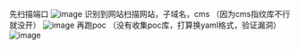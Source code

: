 先扫描端口
![image](https://github.com/user-attachments/assets/70c42f45-ce01-4562-b627-7c80dc2642fd)
识别到网站扫描网站，子域名，cms
（因为cms指纹库不行就没开）
![image](https://github.com/user-attachments/assets/31ed4110-3856-49b1-8e17-19f0e265b7a3)
再跑poc
（没有收集poc库，打算换yaml格式，验证漏洞）
![image](https://github.com/user-attachments/assets/50bf34a6-c6d2-4437-b648-1cffeb4526b6)
